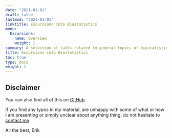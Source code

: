 ```yaml
---
date: "2021-01-01"
draft: false
lastmod: "2021-01-01"
linktitle: Excursions into Biostatistics
menu:
  Excursions:
    name: Overview
    weight: 1
summary: A selection of talks related to general topics of biostatistical concern I have given throughout the years.
title: Excursions into Biostatistics
toc: true
type: docs
weight: 1
---
```


## Disclaimer 
You can also find all of this on [GitHub](https://github.com/ErikKusch/Excursions-into-Biostatistics).


If you find any typos in my material, are unhappy with some of what or how I am presenting or simply unclear about anything thing, do not hesitate to [contact me](/about/#contact).

All the best,
Erik
